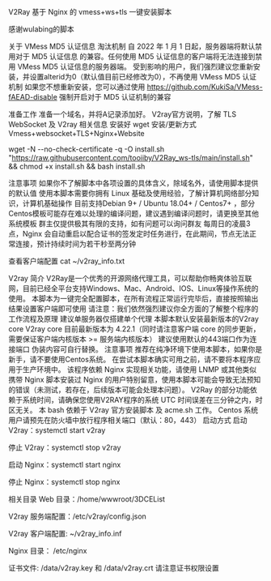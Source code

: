 V2Ray 基于 Nginx 的 vmess+ws+tls 一键安装脚本

感谢wulabing的脚本

关于 VMess MD5 认证信息 淘汰机制
自 2022 年 1 月 1 日起，服务器端将默认禁用对于 MD5 认证信息 的兼容。任何使用 MD5 认证信息的客户端将无法连接到禁用 VMess MD5 认证信息的服务器端。
受到影响的用户，我们强烈建议您重新安装，并设置alterid为0（默认值目前已经修改为0），不再使用 VMess MD5 认证机制 如果您不想重新安装，您可以通过使用 https://github.com/KukiSa/VMess-fAEAD-disable 强制开启对于 MD5 认证机制的兼容

准备工作
准备一个域名，并将A记录添加好。
V2ray官方说明，了解 TLS WebSocket 及 V2ray 相关信息
安装好 wget
安装/更新方式
Vmess+websocket+TLS+Nginx+Website

wget -N --no-check-certificate -q -O install.sh "https://raw.githubusercontent.com/tooiiby/V2Ray_ws-tls/main/install.sh" && chmod +x install.sh && bash install.sh

注意事项
如果你不了解脚本中各项设置的具体含义，除域名外，请使用脚本提供的默认值
使用本脚本需要你拥有 Linux 基础及使用经验，了解计算机网络部分知识，计算机基础操作
目前支持Debian 9+ / Ubuntu 18.04+ / Centos7+ ，部分Centos模板可能存在难以处理的编译问题，建议遇到编译问题时，请更换至其他系统模板
群主仅提供极其有限的支持，如有问题可以询问群友
每周日的凌晨3点，Nginx 会自动重启以配合证书的签发定时任务进行，在此期间，节点无法正常连接，预计持续时间为若干秒至两分钟

查看客户端配置
cat ~/v2ray_info.txt

V2ray 简介
V2Ray是一个优秀的开源网络代理工具，可以帮助你畅爽体验互联网，目前已经全平台支持Windows、Mac、Android、IOS、Linux等操作系统的使用。
本脚本为一键完全配置脚本，在所有流程正常运行完毕后，直接按照输出结果设置客户端即可使用
请注意：我们依然强烈建议你全方面的了解整个程序的工作流程及原理
建议单服务器仅搭建单个代理
本脚本默认安装最新版本的V2ray core
V2ray core 目前最新版本为 4.22.1（同时请注意客户端 core 的同步更新，需要保证客户端内核版本 >= 服务端内核版本）
建议使用默认的443端口作为连接端口
伪装内容可自行替换。
注意事项
推荐在纯净环境下使用本脚本，如果你是新手，请不要使用Centos系统。
在尝试本脚本确实可用之前，请不要将本程序应用于生产环境中。
该程序依赖 Nginx 实现相关功能，请使用 LNMP 或其他类似携带 Nginx 脚本安装过 Nginx 的用户特别留意，使用本脚本可能会导致无法预知的错误（未测试，若存在，后续版本可能会处理本问题）。
V2Ray 的部分功能依赖于系统时间，请确保您使用V2RAY程序的系统 UTC 时间误差在三分钟之内，时区无关。
本 bash 依赖于 V2ray 官方安装脚本 及 acme.sh 工作。
Centos 系统用户请预先在防火墙中放行程序相关端口（默认：80，443）
启动方式
启动 V2ray：systemctl start v2ray

停止 V2ray：systemctl stop v2ray

启动 Nginx：systemctl start nginx

停止 Nginx：systemctl stop nginx

相关目录
Web 目录：/home/wwwroot/3DCEList

V2ray 服务端配置：/etc/v2ray/config.json

V2ray 客户端配置: ~/v2ray_info.inf

Nginx 目录： /etc/nginx

证书文件: /data/v2ray.key 和 /data/v2ray.crt 请注意证书权限设置
